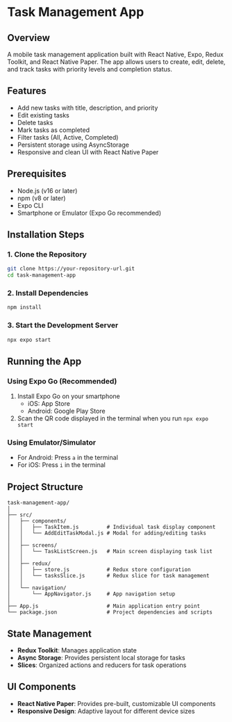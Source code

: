 # Task Management App

## Overview
A mobile task management application built with React Native, Expo, Redux Toolkit, and React Native Paper. The app allows users to create, edit, delete, and track tasks with priority levels and completion status.

## Features
- Add new tasks with title, description, and priority
- Edit existing tasks
- Delete tasks
- Mark tasks as completed
- Filter tasks (All, Active, Completed)
- Persistent storage using AsyncStorage
- Responsive and clean UI with React Native Paper

## Prerequisites
- Node.js (v16 or later)
- npm (v8 or later)
- Expo CLI
- Smartphone or Emulator (Expo Go recommended)

## Installation Steps

### 1. Clone the Repository
```bash
git clone https://your-repository-url.git
cd task-management-app
```

### 2. Install Dependencies
```bash
npm install
```

### 3. Start the Development Server
```bash
npx expo start
```

## Running the App

### Using Expo Go (Recommended)
1. Install Expo Go on your smartphone
   - iOS: App Store
   - Android: Google Play Store
2. Scan the QR code displayed in the terminal when you run `npx expo start`

### Using Emulator/Simulator
- For Android: Press `a` in the terminal
- For iOS: Press `i` in the terminal

## Project Structure
```
task-management-app/
│
├── src/
│   ├── components/
│   │   ├── TaskItem.js         # Individual task display component
│   │   └── AddEditTaskModal.js # Modal for adding/editing tasks
│   │
│   ├── screens/
│   │   └── TaskListScreen.js   # Main screen displaying task list
│   │
│   ├── redux/
│   │   ├── store.js            # Redux store configuration
│   │   └── tasksSlice.js       # Redux slice for task management
│   │
│   └── navigation/
│       └── AppNavigator.js     # App navigation setup
│
├── App.js                      # Main application entry point
└── package.json                # Project dependencies and scripts
```

## State Management
- **Redux Toolkit**: Manages application state
- **Async Storage**: Provides persistent local storage for tasks
- **Slices**: Organized actions and reducers for task operations

## UI Components
- **React Native Paper**: Provides pre-built, customizable UI components
- **Responsive Design**: Adaptive layout for different device sizes
